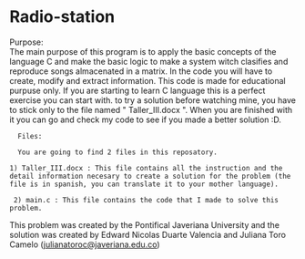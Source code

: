 # Radio-station

Purpose:  
   The main purpose of this program is to apply the basic concepts of the language C and make the basic logic to make a system witch clasifies and reproduce songs almacenated in a matrix. In the code you will have to create,  modify and extract  information. This code is made for educational purpuse only.
  If you are starting to learn C language this is a perfect exercise you can start with. to try a solution before watching mine, you have to stick only to the file named " Taller_III.docx ". When you are finished with it you can go and check my code to see if you made a better solution :D.

      Files:

      You are going to find 2 files in this reposatory.
  
    1) Taller_III.docx : This file contains all the instruction and the detail information necesary to create a solution for the problem (the file is in spanish, you can translate it to your mother language).
    
     2) main.c : This file contains the code that I made to solve this problem.
                         
  This problem was created by the Pontifical Javeriana University and the solution was created by Edward Nicolas Duarte Valencia and Juliana Toro Camelo                              (julianatoroc@javeriana.edu.co)
